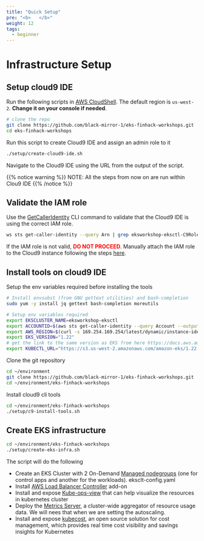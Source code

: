 ```yaml
---
title: "Quick Setup"
pre: "<b>   </b>"
weight: 12
tags:
  - beginner
---
```


# Infrastructure Setup

## Setup cloud9 IDE

Run the following scripts in [AWS CloudShell](https://us-west-2.console.aws.amazon.com/cloudshell?region=us-west-2). The default region is `us-west-2`. **Change it on your console if needed**.

```bash
# clone the repo
git clone https://github.com/black-mirror-1/eks-finhack-workshops.git
cd eks-finhack-workshops
````

Run this script to create Cloud9 IDE and assign an admin role to it
```bash
./setup/create-cloud9-ide.sh
```

Navigate to the Cloud9 IDE using the URL from the output of the script.

{{% notice warning %}}
NOTE: All the steps from now on are run within Clou9 IDE
{{% /notice %}}

## Validate the IAM role

Use the [GetCallerIdentity](https://docs.aws.amazon.com/cli/latest/reference/sts/get-caller-identity.html) CLI command to validate that the Cloud9 IDE is using the correct IAM role.

```bash
ws sts get-caller-identity --query Arn | grep eksworkshop-eksctl-C9Role -q && echo "IAM role valid" || echo "IAM role NOT valid"
```

If the IAM role is not valid, <span style="color: red;">**DO NOT PROCEED**</span>. Manually attach the IAM role to the Cloud9 instance following the steps [here](/020_prerequisites/ec2instance.html).


## Install tools on cloud9 IDE

Setup the env variables required before installing the tools

```bash
# Install envsubst (from GNU gettext utilities) and bash-completion
sudo yum -y install jq gettext bash-completion moreutils

# Setup env variables required
export EKSCLUSTER_NAME=eksworkshop-eksctl
export ACCOUNTID=$(aws sts get-caller-identity --query Account --output text)
export AWS_REGION=$(curl -s 169.254.169.254/latest/dynamic/instance-identity/document | jq -r '.region')
export EKS_VERSION="1.22"
# get the link to the same version as EKS from here https://docs.aws.amazon.com/eks/latest/userguide/install-kubectl.html
export KUBECTL_URL="https://s3.us-west-2.amazonaws.com/amazon-eks/1.22.6/2022-03-09/bin/linux/amd64/kubectl"
```


Clone the git repository

```bash
cd ~/environment
git clone https://github.com/black-mirror-1/eks-finhack-workshops.git
cd ~/environment/eks-finhack-workshops
```

Install cloud9 cli tools

```bash
cd ~/environment/eks-finhack-workshops
./setup/c9-install-tools.sh
```

## Create EKS infrastructure

```bash
cd ~/environment/eks-finhack-workshops
./setup/create-eks-infra.sh
```
The script will do the following

* Create an EKS Cluster with 2 On-Demand [Managed nodegroups](https://docs.aws.amazon.com/eks/latest/userguide/managed-node-groups.html) (one for control apps and another for the workloads). eksclt-config.yaml
* Install [AWS Load Balancer Controller](https://docs.aws.amazon.com/eks/latest/userguide/aws-load-balancer-controller.html) add-on
* Install and expose [Kube-ops-view](https://artifacthub.io/packages/helm/k8s-at-home/kube-ops-view) that can help visualize the resources in kubernetes cluster
* Deploy the [Metrics Server](https://github.com/kubernetes-sigs/metrics-server), a cluster-wide aggregator of resource usage data. We will nees that when we are setting the autoscaling.
* Install and expose [kubecost](https://www.kubecost.com/), an open source solution for cost management, which provides real time cost visibility and savings insights for Kubernetes




